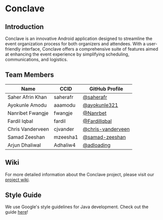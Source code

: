 # Conclave

## Introduction

Conclave is an innovative Android application designed to streamline the event organization process for both organizers and attendees. With a user-friendly interface, Conclave offers a comprehensive suite of features aimed at enhancing the event experience by simplifying scheduling, communications, and logistics.

## Team Members

| Name             | CCID     | GitHub Profile                                 |
|------------------|----------|------------------------------------------------|
| Saher Afrin Khan  | saherafr | [@saherafr](https://github.com/saherafr)       |
| Ayokunle Amodu   | aaamodu  | [@ayokunle321](https://github.com/ayokunle321) |
| Nanribet Fwangje | fwangje  | [@Nanrbet](https://github.com/Nanrbet)         |
| Fardil Iqbal     | fardil   | [@FardilIqbal](https://github.com/FardilIqbal) |
| Chris Vanderveen | cjvander | [@chris-vanderveen](https://github.com/chris-vanderveen) |
| Samad Zeeshan    | mzeesha1 | [@samad-zeeshan](https://github.com/samad-zeeshan) |
| Arjun Dhaliwal   | Adhaliw4 | [@adloading](https://github.com/adloading)    |


## Wiki

For more detailed information about the Conclave project, please visit our [project wiki](https://github.com/CMPUT301W24T08/DroidDesign/wiki).

## Style Guide
We use Google's style guidelines for Java development. Check out the guide [here](https://google.github.io/styleguide/javaguide.html)!
